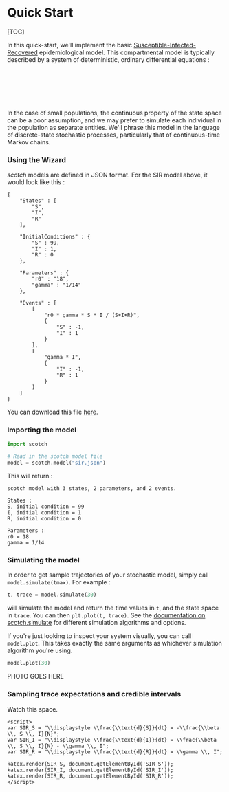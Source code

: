 # Quick Start


<link rel="stylesheet" href="//cdnjs.cloudflare.com/ajax/libs/KaTeX/0.2.0/katex.min.css">
<script src="//cdnjs.cloudflare.com/ajax/libs/KaTeX/0.2.0/katex.min.js"></script>


[TOC]


In this quick-start, we'll implement the basic [Susceptible-Infected-Recovered](http://en.wikipedia.org/wiki/Compartmental_models_in_epidemiology) epidemiological model. This compartmental model is typically described by a system of deterministic, ordinary differential equations :

<div id="SIR_S" class="katex"></div><br /><p />
<div id="SIR_I" class="katex"></div><br /><p />
<div id="SIR_R" class="katex"></div><br /><p />

In the case of small populations, the continuous property of the state space can be a poor assumption, and we may prefer to simulate each individual in the population as separate entities. We'll phrase this model in the language of discrete-state stochastic processes, particularly that of continuous-time Markov chains. 


### Using the Wizard

_scotch_ models are defined in JSON format. For the SIR model above, it would look like this :

```
{
    "States" : [
        "S",
        "I",
        "R"
    ],

    "InitialConditions" : {
        "S" : 99,
        "I" : 1,
        "R" : 0
    },

    "Parameters" : {
        "r0" : "18",
        "gamma" : "1/14"
    },

    "Events" : [
        [
            "r0 * gamma * S * I / (S+I+R)",
            {
                "S" : -1,
                "I" : 1
            }
        ],
        [
            "gamma * I",
            {
                "I" : -1,
                "R" : 1
            }
        ]
    ]
}
```

You can download this file [here](files/sir.json).




### Importing the model

```python
import scotch

# Read in the scotch model file
model = scotch.model("sir.json")
```

This will return :
```text
scotch model with 3 states, 2 parameters, and 2 events.

States :
S, initial condition = 99
I, initial condition = 1
R, initial condition = 0

Parameters :
r0 = 18
gamma = 1/14
```






### Simulating the model

In order to get sample trajectories of your stochastic model, simply call `model.simulate(tmax)`. For example :
```python
t, trace = model.simulate(30)
```
will simulate the model and return the time values in `t`, and the state space in `trace`. You can then `plt.plot(t, trace)`. See the [documentation on scotch.simulate](documentation/simulate/) for different simulation algorithms and options.

If you're just looking to inspect your system visually, you can call `model.plot`. This takes exactly the same arguments as whichever simulation algorithm you're using.

```python
model.plot(30)
```

PHOTO GOES HERE





### Sampling trace expectations and credible intervals

Watch this space.






    <script>
    var SIR_S = "\\displaystyle \\frac{\\text{d}{S}}{dt} = -\\frac{\\beta \\, S \\, I}{N}";
    var SIR_I = "\\displaystyle \\frac{\\text{d}{I}}{dt} = \\frac{\\beta \\, S \\, I}{N} - \\gamma \\, I";
    var SIR_R = "\\displaystyle \\frac{\\text{d}{R}}{dt} = \\gamma \\, I";

    katex.render(SIR_S, document.getElementById('SIR_S'));
    katex.render(SIR_I, document.getElementById('SIR_I'));
    katex.render(SIR_R, document.getElementById('SIR_R'));
    </script>
